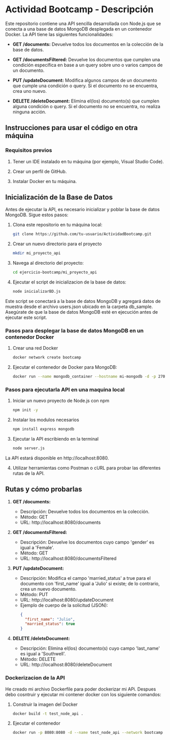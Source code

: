 # Actividad Bootcamp - Descripción

Este repositorio contiene una API sencilla desarrollada con Node.js que se conecta a una base de datos MongoDB desplegada en un contenedor Docker. La API tiene las siguientes funcionalidades:

- **GET /documents:** Devuelve todos los documentos en la colección de la base de datos.

- **GET /documentsFiltered:** Devuelve los documentos que cumplen una condición específica en base a un query sobre uno o varios campos de un documento.

- **PUT /updateDocument:** Modifica algunos campos de un documento que cumple una condición o query. Si el documento no se encuentra, crea uno nuevo.

- **DELETE /deleteDocument:** Elimina el(los) documento(s) que cumplen alguna condición o query. Si el documento no se encuentra, no realiza ninguna acción.

## Instrucciones para usar el código en otra máquina

### Requisitos previos

1. Tener un IDE instalado en tu máquina (por ejemplo, Visual Studio Code).

2. Crear un perfil de GitHub.

3. Instalar Docker en tu máquina.

## Inicialización de la Base de Datos

Antes de ejecutar la API, es necesario inicializar y poblar la base de datos MongoDB. Sigue estos pasos:

1. Clona este repositorio en tu máquina local:

   ```bash
   git clone https://github.com/tu-usuario/ActividadBootcamp.git

2. Crear un nuevo directorio para el proyecto 

    ```bash
    mkdir mi_proyecto_api

3. Navega al directorio del proyecto:   

    ```bash
    cd ejercicio-bootcamp/mi_proyecto_api

4. Ejecutar el script de inicializacion de la base de datos:

    ```bash
    node inicializarBD.js

Este script se conectará a la base de datos MongoDB y agregará datos de muestra desde el archivo users.json ubicado en la carpeta db_sample. Asegúrate de que la base de datos MongoDB esté en ejecución antes de ejecutar este script.

### Pasos para desplegar la base de datos MongoDB en un contenedor Docker

1. Crear una red Docker
    ```bash
    docker network create bootcamp

2. Ejecutar el contenedor de Docker para MongoDB:

    ```bash
    docker run --name mongodb_container --hostname mi-mongodb -d -p 27017:27017 --network bootcamp mongo

### Pasos para ejecutarla API en una maquina local

1. Iniciar un nuevo proyecto de Node.js con npm

    ```bash
    npm init -y

2. Instalar los modulos necesarios

    ```bash
    npm install express mongodb

3. Ejecutar la API escribiendo en la terminal

    ```bash
    node server.js

La API estará disponible en http://localhost:8080.

4. Utilizar herramientas como Postman o cURL para probar las diferentes rutas de la API.

## Rutas y cómo probarlas

1. **GET /documents:**

   - Descripción: Devuelve todos los documentos en la colección.
   - Método: GET
   - URL: http://localhost:8080/documents

2. **GET /documentsFiltered:**

   - Descripción: Devuelve los documentos cuyo campo 'gender' es igual a 'Female'.
   - Método: GET
   - URL: http://localhost:8080/documentsFiltered

3. **PUT /updateDocument:**

   - Descripción: Modifica el campo 'married_status' a true para el documento con 'first_name' igual a 'Julio' si existe; de lo contrario, crea un nuevo documento.
   - Método: PUT
   - URL: http://localhost:8080/updateDocument
   - Ejemplo de cuerpo de la solicitud (JSON):
     ```json
     {
       "first_name": "Julio",
       "married_status": true
     }

4. **DELETE /deleteDocument:**

   - Descripción: Elimina el(los) documento(s) cuyo campo 'last_name' es igual a 'Southwell'.
   - Método: DELETE
   - URL: http://localhost:8080/deleteDocument


### Dockerizacion de la API

He creado mi archivo Dockerfile para poder dockerizar mi APi.
Despues debo cosntruir y ejecutar mi contener docker con los siguiente comandos:

1. Construir la imagen del Docker

    ```bash
    docker build -t test_node_api . 

2. Ejecutar el contenedor

    ```bash
    docker run -p 8080:8080 -d --name test_node_api --network bootcamp test_node_api
